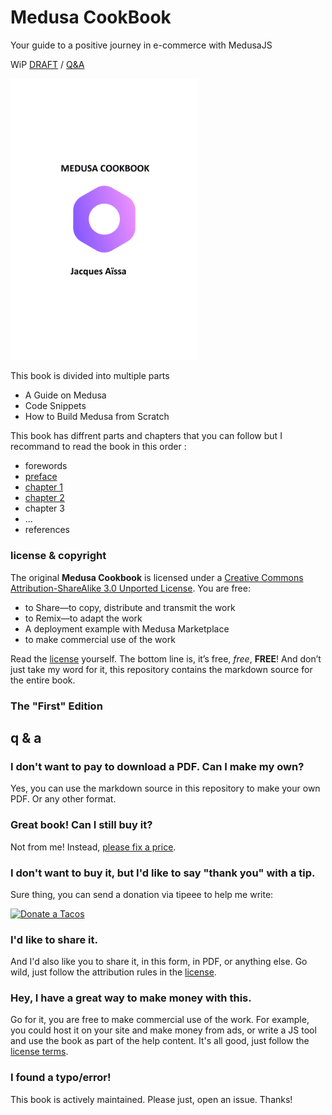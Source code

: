 # Medusa CookBook

Your guide to a positive journey in e-commerce with MedusaJS

WiP [DRAFT](https://docs.google.com/document/d/1uPSHBadrBKatcycZrNLtVysF9zbSAE0F85ggS2uCU-8/edit?usp=sharing) / [Q&A](https://github.com/nazimboudeffa/medusa-qanda)

<img src="medusa-cookbook-cover-1800x2700.png" width="300">

This book is divided into multiple parts

* A Guide on Medusa
* Code Snippets
* How to Build Medusa from Scratch

This book has diffrent parts and chapters that you can follow but I recommand to read the book in this order :

* forewords
* [preface](preface.md)
* [chapter 1](chap1.md)
* [chapter 2](chap2.md)
* chapter 3
* ...
* references

### license & copyright

The original **Medusa Cookbook** is licensed under a [Creative Commons Attribution-ShareAlike 3.0 Unported License][license]. You are free:

* to Share—to copy, distribute and transmit the work
* to Remix—to adapt the work
* A deployment example with Medusa Marketplace
* to make commercial use of the work

Read the [license](https://creativecommons.org/licenses/by-sa/3.0/deed.fr) yourself. The bottom line is, it’s free, *free*, **FREE**! And don’t just take my word for it, this repository contains the markdown source for the entire book.

### The "First" Edition

[pc1]: https://leanpub.com/medusa-cookbook

## q & a

### I don't want to pay to download a PDF. Can I make my own?

Yes, you can use the markdown source in this repository to make your own PDF. Or any other format.

### Great book! Can I still buy it?

Not from me! Instead, [please fix a price](https://leanpub.com/medusa-cookbook).

### I don't want to buy it, but I'd like to say "thank you" with a tip.

Sure thing, you can send a donation via tipeee to help me write:

[![Donate a Tacos](https://i.ibb.co/M2fjngP/index.jpg)](https://fr.tipeee.com/nazimboudeffa#reward-300065)

### I'd like to share it.

And I'd also like you to share it, in this form, in PDF, or anything else. Go wild, just follow the attribution rules in the [license].

### Hey, I have a great way to make money with this.

Go for it, you are free to make commercial use of the work. For example, you could host it on your site and make money from ads, or write a JS tool and use the book as part of the help content. It's all good, just follow the [license terms][license]. 

### I found a typo/error!

This book is actively maintained. Please just, open an issue. Thanks!

[license]: https://creativecommons.org/licenses/by-sa/3.0/deed.fr "Creative Commons Attribution-ShareAlike 3.0 Unported License"

